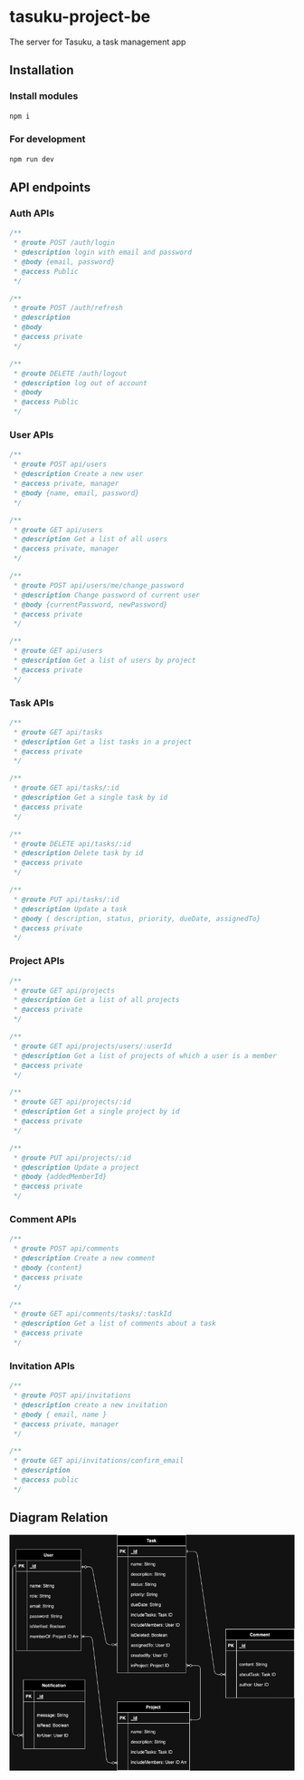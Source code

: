 # tasuku-project-be

The server for Tasuku, a task management app

## Installation

### Install modules

```javascript
npm i
```

### For development

```javascript
npm run dev
```

## API endpoints

### Auth APIs

```javascript
/**
 * @route POST /auth/login
 * @description login with email and password
 * @body {email, password}
 * @access Public
 */
```

```javascript
/**
 * @route POST /auth/refresh
 * @description
 * @body
 * @access private
 */
```

```javascript
/**
 * @route DELETE /auth/logout
 * @description log out of account
 * @body
 * @access Public
 */
```

### User APIs

```javascript
/**
 * @route POST api/users
 * @description Create a new user
 * @access private, manager
 * @body {name, email, password}
 */
```

```javascript
/**
 * @route GET api/users
 * @description Get a list of all users
 * @access private, manager
 */
```

```javascript
/**
 * @route POST api/users/me/change_password
 * @description Change password of current user
 * @body {currentPassword, newPassword}
 * @access private
 */
```

```javascript
/**
 * @route GET api/users
 * @description Get a list of users by project
 * @access private
 */
```

### Task APIs

```javascript
/**
 * @route GET api/tasks
 * @description Get a list tasks in a project
 * @access private
 */
```

```javascript
/**
 * @route GET api/tasks/:id
 * @description Get a single task by id
 * @access private
 */
```

```javascript
/**
 * @route DELETE api/tasks/:id
 * @description Delete task by id
 * @access private
 */
```

```javascript
/**
 * @route PUT api/tasks/:id
 * @description Update a task
 * @body { description, status, priority, dueDate, assignedTo}
 * @access private
 */
```

### Project APIs

```javascript
/**
 * @route GET api/projects
 * @description Get a list of all projects
 * @access private
 */
```

```javascript
/**
 * @route GET api/projects/users/:userId
 * @description Get a list of projects of which a user is a member
 * @access private
 */
```

```javascript
/**
 * @route GET api/projects/:id
 * @description Get a single project by id
 * @access private
 */
```

```javascript
/**
 * @route PUT api/projects/:id
 * @description Update a project
 * @body {addedMemberId}
 * @access private
 */
```

### Comment APIs

```javascript
/**
 * @route POST api/comments
 * @description Create a new comment
 * @body {content}
 * @access private
 */
```

```javascript
/**
 * @route GET api/comments/tasks/:taskId
 * @description Get a list of comments about a task
 * @access private
 */
```

### Invitation APIs

```javascript
/**
 * @route POST api/invitations
 * @description create a new invitation
 * @body { email, name }
 * @access private, manager
 */
```

```javascript
/**
 * @route GET api/invitations/confirm_email
 * @description
 * @access public
 */
```

## Diagram Relation

![Diagram](./Tasuku-ERD.png)
